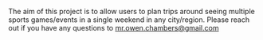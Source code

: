 The aim of this project is to allow users to plan trips around seeing multiple sports games/events in a single weekend in any city/region. Please reach out if you have any questions to mr.owen.chambers@gmail.com

